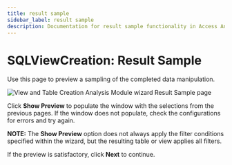 ```yaml
---
title: result sample
sidebar_label: result sample
description: Documentation for result sample functionality in Access Analyzer including configuration and usage information.
---
```


# SQLViewCreation: Result Sample

Use this page to preview a sampling of the completed data manipulation.

![View and Table Creation Analysis Module wizard Result Sample page](/img/product_docs/accessanalyzer/admin/analysis/sqlviewcreation/resultsample.webp)

Click **Show Preview** to populate the window with the selections from the previous pages. If the
window does not populate, check the configurations for errors and try again.

**NOTE:** The **Show Preview** option does not always apply the filter conditions specified within
the wizard, but the resulting table or view applies all filters.

If the preview is satisfactory, click **Next** to continue.
